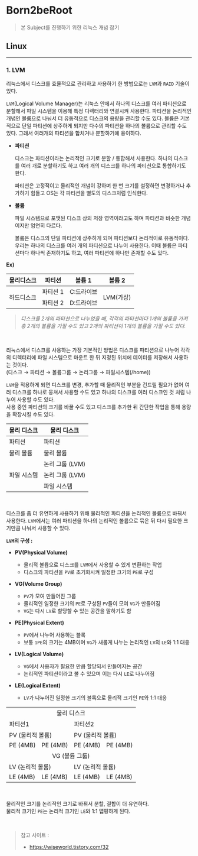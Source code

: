 # **Born2beRoot**

>본 Subject를 진행하기 위한 리눅스 개념 잡기

## **Linux**
---

### **1. LVM**

리눅스에서 디스크를 효율적으로 관리하고 사용하기 한 방법으로는 `LVM`과 `RAID` 기술이 있다.

`LVM`(Logical Volume Manager)는 리눅스 안에서 하나의 디스크를 여러 파티션으로 분할해서 파일 시스템을 이용해 특정 디렉터리와 연결시켜 사용한다. 파티션을 논리적인 개념인 볼륨으로 나눠서 더 유동적으로 디스크의 용량을 관리할 수도 있다. 볼륨은 기본적으로 단일 파티션에 상주하게 되지만 다수의 파티션을 하나의 볼륨으로 관리할 수도 있다. 그래서 여러개의 파티션을 합치거나 분할하기에 용이하다.

* **파티션**

    디스크는 파티션이라는 논리적인 크기로 분할 / 통합해서 사용한다. 하나의 디스크를 여러 개로 분할하기도 하고 여러 개의 디스크를 하나의 파티션으로 통합하기도 한다.


    파티션은 고정적이고 물리적인 개념이 강하며 한 번 크기를 설정하면 변경하거나 추가하기 힘들고 OS는 각 파티션을 별도의 디스크처럼 인식한다.

* **볼륨**

    파일 시스템으로 포맷된 디스크 상의 저장 영역이라고도 하며 파티션과 비슷한 개념이지만 엄연히 다르다.

    볼륨은 디스크의 단일 파티션에 상주하게 되며 파티션보다 논리적이로 유동적이다. 우리는 하나의 디스크를 여러 개의 파티션으로 나누어 사용한다. 이때 볼륨은 파티션마다 하나씩 존재하기도 하고, 여러 파티션에 하나만 존재할 수도 있다.

**Ex)**

<table>
    <thead>
        <tr>
            <th>물리디스크</th>
            <th>파티션</th>
            <th>볼륨 1</th>
            <th>볼륨 2</th>
        </tr>
    </thead>
    <tr>
        <td rowspan="3">하드디스크</td>
        <td>파티션 1</td>
        <td>C:드라이브</td>
        <td rowspan="3">LVM(가상)</td>
    </tr>
    <tr>
        <td>파티션 2</td>
        <td>D:드라이브</td>
    </tr>
</table>

> *디스크를 2개의 파티션으로 나누었을 때, 각각의 파티션마다 1개의 볼륨을 가져 총 2개의 볼륨을 가질 수도 있고 2개의 파티션이 1개의 볼륨을 가질 수도 있다.*

&nbsp;

리눅스에서 디스크를 사용하는 가장 기본적인 방법은 디스크를 파티션으로 나누어 각각의 디렉터리에 파일 시스템으로 마운트 한 뒤 지정된 위치에 데이터를 저장해서 사용하는 것이다.  
(디스크 → 파티션 → 볼륨그룹 → 논리그룹 → 파일시스템(/home))

`LVM`을 적용하게 되면 디스크를 변경, 추가할 때 물리적인 부분을 건드릴 필요가 없어 여러 디스크를 하나로 뭉쳐서 사용할 수도 있고 하나의 디스크를 여러 디스크인 것 처럼 나누어 사용할 수도 있다.  
사용 중인 파티션의 크기를 바꿀 수도 있고 디스크를 추가한 뒤 간단한 작업을 통해 용량을 확장시킬 수도 있다.

<table>
    <thead>
        <tr>
            <th>물리 디스크</th>
            <th>물리 디스크</th>
        <tr>
    </thead>
    <tr>
        <td>파티션</td>
        <td>파티션</td>
    </tr>
    <tr>
        <td>물리 볼륨</td>
        <td>물리 볼륨</td>
    </tr>
    <tr>
        <td rowspan="3">파일 시스템</td>
        <td>논리 그룹 (LVM)</td>
    </tr>
    <tr>
        <td>논리 그룹 (LVM)</td>
    </tr>
    <tr>
        <td>파일 시스템</td>
    </tr>
</table>

&nbsp;

디스크를 좀 더 유연하게 사용하기 위해 물리적인 파티션을 논리적인 볼륨으로 바꿔서 사용한다. `LVM`에서는 여러 파티션을 하나의 논리적인 볼륨으로 묶은 뒤 다시 필요한 크기만큼 나눠서 사용할 수 있다.

**`LVM`의 구성 :**

* **PV(Physical Volume)**

    * 물리적 볼륨으로 디스크를 `LVM`에서 사용할 수 있게 변환하는 작업
    * 디스크의 파티션을 `PV`로 초기화시켜 일정한 크기의 `PE`로 구성

* **VG(Volume Group)**

    * `PV`가 모여 만들어진 그룹
    * 물리적인 일정한 크기의 `PE`로 구성된 `PV`들이 모여 `VG`가 만들어짐
    * `VG`는 다시 `LV`로 할당할 수 있는 공간을 말하기도 함

* **PE(Physical Extent)**

    * `PV`에서 나누어 사용하는 블록
    * 보통 `1PE`의 크기는 4MB이며 `VG`가 새롭게 나누는 논리적인 `LV`의 `LE`와 1:1 대응

* **LV(Logical Volume)**

    * `VG`에서 사용자가 필요한 만큼 할당되서 만들어지는 공간
    * 논리적인 파티션이라고 볼 수 있으며 이는 다시 `LE`로 나누어짐

* **LE(Logical Extent)**

    * `LV`가 나누어진 일정한 크기의 블록으로 물리적 크기인 `PE`와 1:1 대응

<table>
    <tr>
        <td colspan="4" style="text-align: center">물리 디스크</td>
    <tr>
    <tr>
        <td colspan="2">파티션1</td>
        <td colspan="2">파티션2</td>
    </tr>
    <tr>
        <td colspan="2">PV (물리적 볼륨)</td>
        <td colspan="2">PV (물리적 볼륨)</td>
    </tr>
    <tr>
        <td>PE (4MB)</td>
        <td>PE (4MB)</td>
        <td>PE (4MB)</td>
        <td>PE (4MB)</td>
    </tr>
    <tr>
        <td colspan="4" style="text-align: center">VG (볼륨 그룹)</td>
    </tr>
    <tr>
        <td colspan="2">LV (논리적 볼륨)</td>
        <td colspan="2">LV (논리적 볼륨)</td>
    </tr>
    <tr>
        <td>LE (4MB)</td>
        <td>LE (4MB)</td>
        <td>LE (4MB)</td>
        <td>LE (4MB)</td>
    </tr>
</table>

&nbsp;

물리적인 크기를 논리적인 크기로 바꿔서 분할, 결합이 더 유연하다.  
물리적 크기인 `PE`는 논리적 크기인 `LE`와 1:1 맵핑하게 된다.

&nbsp;

>참고 사이트 :
> * https://wiseworld.tistory.com/32